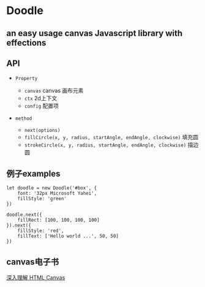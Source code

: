 # Doodle

## an easy usage canvas Javascript library with effections

## API
* `Property`
    * `canvas` canvas 画布元素
    * `ctx` 2d上下文
    * `config` 配置项

* `method`
    * `next(options)`
    * `fillCircle(x, y, radius, startAngle, endAngle, clockwise)` 填充圆
    * `strokeCircle(x, y, radius, startAngle, endAngle, clockwise)` 描边圆

## 例子examples

    let doodle = new Doodle('#box', {
        font: '32px Microsoft Yahei',
        fillStyle: 'green'
    })

    doodle.next({
        fillRect: [100, 100, 100, 100]
    }).next({
        fillStyle: 'red',
        fillText: ['Hello world ...', 50, 50]
    })

## canvas电子书
[深入理解 HTML Canvas](https://loshafee.github.io/canvasdeepdive-book/zh-cn/text/title.html)